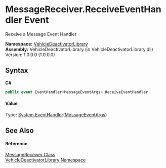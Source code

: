 # MessageReceiver.ReceiveEventHandler Event
 

Receive a Message Event Handler

**Namespace:**&nbsp;<a href="c43cf6ee-03f1-a316-7662-e98af57d389b">VehicleDeactivatorLibrary</a><br />**Assembly:**&nbsp;VehicleDeactivatorLibrary (in VehicleDeactivatorLibrary.dll) Version: 1.0.0.0 (1.0.0.0)

## Syntax

**C#**<br />
``` C#
public event EventHandler<MessageEventArgs> ReceiveEventHandler
```


#### Value
Type: <a href="http://msdn2.microsoft.com/en-us/library/db0etb8x" target="_blank">System.EventHandler</a>(<a href="44bfb4e0-7014-5975-01a2-03261c281b12">MessageEventArgs</a>)

## See Also


#### Reference
<a href="7c893012-9061-c355-cced-5ad1ffafb4b2">MessageReceiver Class</a><br /><a href="c43cf6ee-03f1-a316-7662-e98af57d389b">VehicleDeactivatorLibrary Namespace</a><br />